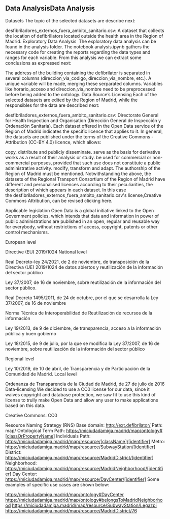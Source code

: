 ## Data AnalysisData Analysis
Datasets
The topic of the selected datasets are describe next:

desfibriladores_externos_fuera_ambito_sanitario.csv: A dataset that collects the location of defibrillators located outside the health area in the Region of Madrid.
Exploratory Data Analysis 
The exploratory data analysis can be found in the analysis folder. The notebook analysis.ipynb gathers the necessary code for creating the reports regarding the data types and ranges for each variable. From this analysis we can extract some conclusions as expressed next:

The address of the building containing the defibrilator is separated in several columns (direccion_via_codigo, direccion_via_nombre, etc.). A unique variable will be made, merging these serparated columns.
Variables like horario_acceso and direccion_via_nombre need to be preprocessed before being added to the ontology.
Data Source’s Licensing
Each of the selected datasets are edited by the Region of Madrid, while the responsibles for the data are described next:

desfibriladores_externos_fuera_ambito_sanitario.csv: Directorate General for Health Inspection and Organisation (Dirección General de Inspección y Ordenación Sanitaria).
Each dataset offered in the Open Data service of the Region of Madrid indicates the specific licence that applies to it. In general, the datasets are published under the terms of the Creative Commons - Attribution (CC-BY 4.0) licence, which allows:

copy, distribute and publicly disseminate.
serve as the basis for derivative works as a result of their analysis or study.
be used for commercial or non-commercial purposes, provided that such use does not constitute a public administrative activity.
modify, transform and adapt.
The authorship of the Region of Madrid must be mentioned.
Notwithstanding the above, the datasets of the Regional Transport Consortium of the Region of Madrid have different and personalised licences according to their peculiarities, the description of which appears in each dataset. In this case the desfibriladores_externos_fuera_ambito_sanitario.csv's license,Creative Commons Attribution, can be revised clicking here.

Applicable legislation
Open Data is a global initiative linked to the Open Government policies, which intends that data and information in power of public administrations are published in an open, regular and reusable way for everybody, without restrictions of access, copyright, patents or other control mechanisms.

European level

Directive (EU) 2019/1024
National level

Real Decreto-ley 24/2021, de 2 de noviembre, de transposición de la Directiva (UE) 2019/1024 de datos abiertos y reutilización de la información del sector público

Ley 37/2007, de 16 de noviembre, sobre reutilización de la información del sector público.

Real Decreto 1495/2011, de 24 de octubre, por el que se desarrolla la Ley 37/2007, de 16 de noviembre

Norma Técnica de Interoperabilidad de Reutilización de recursos de la información

Ley 19/2013, de 9 de diciembre, de transparencia, acceso a la información pública y buen gobierno

Ley 18/2015, de 9 de julio, por la que se modifica la Ley 37/2007, de 16 de noviembre, sobre reutilización de la información del sector público

Regional level

Ley 10/2019, de 10 de abril, de Transparencia y de Participación de la Comunidad de Madrid.
Local level

Ordenanza de Transparencia de la Ciudad de Madrid, de 27 de julio de 2016
Data-licensing
We decided to use a CC0 license for our data, since it waives copyright and database protection, we saw fit to use this kind of license to trully make Open Data and allow any user to make applications based on this data.

Creative Commons: CC0

Resource Naming Strategy (RNS)
Base domain: http://ext.defibrilator/
Path: map/
Ontological Term Path: https://miciudadamiga.madrid/map/ontology#[classOrPropertyName]
Individuals Path: https://miciudadamiga.madrid/map/resource/[className]/[identifier]
Metro: https://miciudadamiga.madrid/map/resource/SubwayStation/[identifier]
District: https://miciudadamiga.madrid/map/resource/MadridDistrict/[identifier]
Neighborhood: https://miciudadamiga.madrid/map/resource/MadridNeighborhood/[identifier]
Day Center: https://miciudadamiga.madrid/map/resource/DayCenter/[identifier]
Some examples of specific use cases are shown below:

https://miciudadamiga.madrid/map/ontology#DayCenter
https://miciudadamiga.madrid/map/ontology#belongsToMadridNeighborhood
https://miciudadamiga.madrid/map/resource/SubwayStation/Legazpi
https://miciudadamiga.madrid/map/resource/MadridDistrict/76